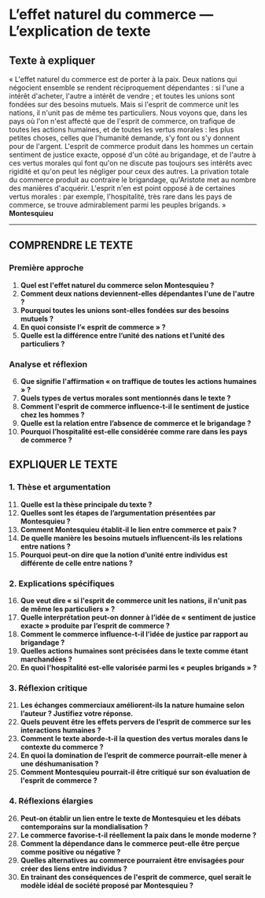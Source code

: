 # L’effet naturel du commerce — L’explication de texte

## Texte à expliquer
« L'effet naturel du commerce est de porter à la paix. Deux nations qui négocient ensemble se rendent réciproquement dépendantes : si l'une a intérêt d'acheter, l'autre a intérêt de vendre ; et toutes les unions sont fondées sur des besoins mutuels. Mais si l'esprit de commerce unit les nations, il n'unit pas de même tes particuliers. Nous voyons que, dans les pays où l'on n'est affecté que de l'esprit de commerce, on trafique de toutes les actions humaines, et de toutes les vertus morales : les plus petites choses, celles que l'humanité demande, s'y font ou s'y donnent pour de l'argent. L'esprit de commerce produit dans les hommes un certain sentiment de justice exacte, opposé d'un côté au brigandage, et de l'autre à ces vertus morales qui font qu'on ne discute pas toujours ses intérêts avec rigidité et qu'on peut les négliger pour ceux des autres. La privation totale du commerce produit au contraire le brigandage, qu'Aristote met au nombre des manières d'acquérir. L'esprit n'en est point opposé à de certaines vertus morales : par exemple, l'hospitalité, très rare dans les pays de commerce, se trouve admirablement parmi les peuples brigands. »  
**Montesquieu**

---

## COMPRENDRE LE TEXTE

### Première approche

1. **Quel est l'effet naturel du commerce selon Montesquieu ?**  
2. **Comment deux nations deviennent-elles dépendantes l'une de l'autre ?**  
3. **Pourquoi toutes les unions sont-elles fondées sur des besoins mutuels ?**  
4. **En quoi consiste l’« esprit de commerce » ?**  
5. **Quelle est la différence entre l’unité des nations et l’unité des particuliers ?**  

### Analyse et réflexion

6. **Que signifie l'affirmation « on traffique de toutes les actions humaines » ?**  
7. **Quels types de vertus morales sont mentionnés dans le texte ?**  
8. **Comment l'esprit de commerce influence-t-il le sentiment de justice chez les hommes ?**  
9. **Quelle est la relation entre l’absence de commerce et le brigandage ?**  
10. **Pourquoi l’hospitalité est-elle considérée comme rare dans les pays de commerce ?**  

## EXPLIQUER LE TEXTE

### 1. Thèse et argumentation

11. **Quelle est la thèse principale du texte ?**  
12. **Quelles sont les étapes de l’argumentation présentées par Montesquieu ?**  
13. **Comment Montesquieu établit-il le lien entre commerce et paix ?**  
14. **De quelle manière les besoins mutuels influencent-ils les relations entre nations ?**  
15. **Pourquoi peut-on dire que la notion d’unité entre individus est différente de celle entre nations ?**  

### 2. Explications spécifiques

16. **Que veut dire « si l'esprit de commerce unit les nations, il n'unit pas de même les particuliers » ?**  
17. **Quelle interprétation peut-on donner à l’idée de « sentiment de justice exacte » produite par l’esprit de commerce ?**  
18. **Comment le commerce influence-t-il l’idée de justice par rapport au brigandage ?**  
19. **Quelles actions humaines sont précisées dans le texte comme étant marchandées ?**  
20. **En quoi l'hospitalité est-elle valorisée parmi les « peuples brigands » ?**  

### 3. Réflexion critique

21. **Les échanges commerciaux améliorent-ils la nature humaine selon l’auteur ? Justifiez votre réponse.**  
22. **Quels peuvent être les effets pervers de l’esprit de commerce sur les interactions humaines ?**  
23. **Comment le texte aborde-t-il la question des vertus morales dans le contexte du commerce ?**  
24. **En quoi la domination de l’esprit de commerce pourrait-elle mener à une déshumanisation ?**  
25. **Comment Montesquieu pourrait-il être critiqué sur son évaluation de l'esprit de commerce ?**  

### 4. Réflexions élargies

26. **Peut-on établir un lien entre le texte de Montesquieu et les débats contemporains sur la mondialisation ?**  
27. **Le commerce favorise-t-il réellement la paix dans le monde moderne ?**  
28. **Comment la dépendance dans le commerce peut-elle être perçue comme positive ou négative ?**  
29. **Quelles alternatives au commerce pourraient être envisagées pour créer des liens entre individus ?**  
30. **En trainant des conséquences de l'esprit de commerce, quel serait le modèle idéal de société proposé par Montesquieu ?**  